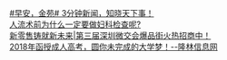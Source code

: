   
[#早安，金苑# 3分钟新闻，知晓天下事！](http://www.dianyue.me/archives/905/8az42jyizdcstrw0/)  
[人流术前为什么一定要做妇科检查呢?](http://www.dianyue.me/archives/607/agf6jvvagcmuhbk0/)  
[新零售铸就新未来|第三届深圳微交会爆品街火热招商中！](http://www.dianyue.me/archives/916/a592253agkyg57qz/)  
[2018年函授成人高考，圆你未完成的大学梦！--隆林信息网](http://www.dianyue.me/archives/595/hlmgnw40yvsgs1zr/)